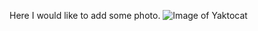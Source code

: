 Here I would like to add some photo.
![Image of Yaktocat](https://octodex.github.com/images/yaktocat.png)
